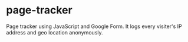 # page-tracker
Page tracker using JavaScript and Google Form. It logs every visiter's IP address and geo location anonymously. 
